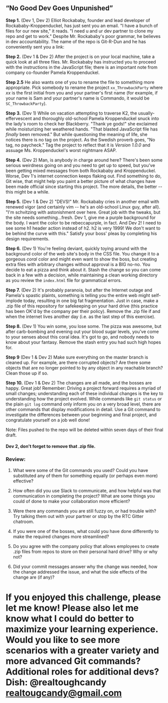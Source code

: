 ## “No Good Dev Goes Unpunished” ##
**Step 1.** (Dev 1, Dev 2) Elliot Rockababy, founder and lead developer of Rockababy-Kroppenduckel, has just sent you
an email. "I have a bunch of files for our new site," it reads. "I need u and ur dev partner
to clone my repo and get to work." Despite Mr. Rockababy's poor grammar, he believes in
dev accountability. The name of the repo is Git-R-Dun and he has conveniently sent you a link:


**Step 2.** (Dev 1 & Dev 2) After the project is on your local machine, take a quick look at all three files. Mr. Rockababy has instructed you to proceed with the instructions in the JavaScript file; there is an important note from company co-founder Pamela Kroppenduckel.

**Step 2.5**  He also wants one of you to rename the file to something more appropriate. Pick somebody to rename the project ``` xx_ThrowbackParty ``` where _xx_ is the first initial from you and your partner's first name (for example, if your name is Sam and your partner's name is Commando, it would be ```SC_ThrowbackParty```).


**Step 3.** (Dev 1) While on vacation attempting to traverse K2, the usually-effervescent and thoroughly old-school Pamela Kroppenduckel snuck into the lady's room to check her Blackberry.
"Thank ye gods!" she exclaimed while moisturizing her weathered hands. "That blasted JavaScript file has
_finally_ been removed." But while questioning the meaning of life, she notices there is no tag on the project. As the Swedish proverb goes, "No tag, no paycheck." Tag the project to reflect that it is _Version 1.0.0_ and assuage Ms. Kroppenduckel's worst nightmare ASAP.


**Step 4.** (Dev 2) Man, is anybody in charge around here? There's been some serious weirdness going on and
you need to get up to speed, but you've been getting mixed messages from both Rockababy and Kroppenduckel. Worse, Dev 1's internet connection keeps flaking out. Find something to do, Git wise, that might help you paint a better picture of what changes have been made official since starting this project. The more details, the better -- this might be a while.

**Step 5.** (Dev 1 & Dev 2) "DEVS!" Mr. Rockababy cries in another email with renewed vigor (and certainly vim -- he's an old-school Linux guy, after all). "I'm schvitzing with astonishment over here. Great job with the tweaks, but the site needs something...fresh. Dev 1, give me a purple background for the body. I want the color to be rebeccapurple, in fact. And Dev 2! I need to see some h1 header action instead of h2. h2 is very 1999! We don't want to be behind the curve with this."
Satisfy your boss' pleas by completing his design requirements.

**Step 6.** (Dev 1) You're feeling deviant, quickly toying around with the background color of the web site's body in the CSS file. You change it to a gorgeous _coral_ color and might even want to show the boss, but creating extra files with arbitrary changes without approval is a BIG no-no. You decide to eat
a pizza and think about it. Stash the change so you can come back in a few with a decision, while maintaining a clean working directory as you review the ``` index.html ``` file for grammatical errors.

**Step 7.** (Dev 2) It's probably paranoia, but after the Internet outage and Pamela's spastic plaints, something is telling you the entire web might self-implode today, resulting in one big fat fragmentation. Just in case, make a .zip file of this repository for safekeeping on your hard drive (this practice has been OK'd by the company per their policy). Remove the .zip file if and when the internet lives another day (i.e. as the last step of this exercise).

**Step 8.** (Dev 1) You win some, you lose some. The pizza was awesome, but after carb-bombing and evening out your blood sugar levels, you've come to your senses about this coral idea. It's got to go, and nobody needs to know about your fantasy. Remove the stash entry you had such high hopes for.

**Step 9** (Dev 1 & Dev 2) Make sure everything on the master branch is cleaned up. For example, are there corrupted objects? Are there some objects that are no longer pointed to by any object in any reachable branch? Clean those up if so.


**Step 10.** (Dev 1 & Dev 2) The changes are all made, and the bosses are happy. Great job! Remember: Driving a project forward requires a myriad of small changes;
understanding each of these individual changes is the key to understanding how the project evolved.
While commands like ```git status``` or the plain ```git log``` command only inform you on a very broad level,
there are other commands that display modifications in detail. Use a Git command to investigate
the differences between your beginning and final project, and congratulate yourself on a job well done!


Note: Files pushed to the repo will be deleted within seven days of their final draft.
#### Dev 2, don't forget to remove that .zip file.  ####

### Review: ###

1. What were some of the Git commands you used? Could you have substituted any of them for something
equally (or perhaps even more) effective?

2. How often did you use Slack to communicate, and how helpful was that communication in completing the project? What are some things you could of done to make your collaboration more efficient?

3. Were there any commands you are still fuzzy on, or had trouble with? Try talking them out with your partner or stop by the RTC Gitter chatroom.

4. If you were one of the bosses, what could you have done differently to make the required changes more streamlined?  

5. Do you agree with the company policy that allows employees to create .zip files from repos to store on their personal hard drive? Why or why not?

6. Did your commit messages answer why the change was needed, how the change addressed the issue, and what the side effects of the change are (if any)?

If you enjoyed this challenge, please let me know! Please also let me know what I could do better to maximize your learning experience. Would you like to see more scenarios with a greater variety and more advanced Git commands? Additional roles for additional devs? Dish: @realtoughcandy realtougcandy@gmail.com
===============================

